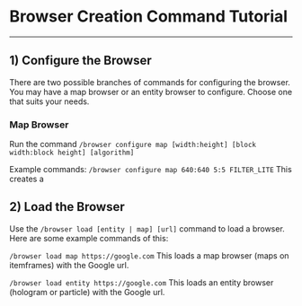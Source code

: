 # Browser Creation Command Tutorial

-------

## 1) Configure the Browser
There are two possible branches of commands for configuring the browser. You
may have a map browser or an entity browser to configure. Choose one that suits
your needs.

### Map Browser
Run the command `/browser configure map [width:height] [block width:block height] [algorithm]`

Example commands: `/browser configure map 640:640 5:5 FILTER_LITE` This creates a

## 2) Load the Browser
Use the `/browser load [entity | map] [url]` command to load a browser.
Here are some example commands of this:

`/browser load map https://google.com`
This loads a map browser (maps on itemframes) with the Google url.

`/browser load entity https://google.com`
This loads an entity browser (hologram or particle) with the Google url.
